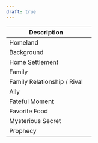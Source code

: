 ```yaml
---
draft: true
---
```


| Description                 |     |
| --------------------------- | --- |
| Homeland                    |     |
| Background                  |     |
| Home Settlement             |     |
| Family                      |     |
| Family Relationship / Rival |     |
| Ally                        |     |
| Fateful Moment              |     |
| Favorite Food               |     |
| Mysterious Secret           |     |
| Prophecy                    |     |
